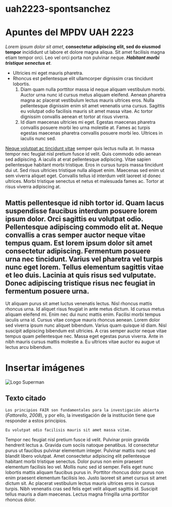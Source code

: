 # uah2223-spontsanchez

# Apuntes del MPDV UAH 2223

*Lorem ipsum dolor sit amet*, **consectetur adipiscing elit, sed do eiusmod tempor** incididunt ut labore et dolore magna aliqua. Sit amet facilisis magna etiam tempor orci. Leo vel orci porta non pulvinar neque. ***Habitant morbi tristique senectus et***. 
- Ultricies mi eget mauris pharetra. 
- Rhoncus est pellentesque elit ullamcorper dignissim cras tincidunt lobortis. 
  1. Diam quam nulla porttitor massa id neque aliquam vestibulum morbi. Auctor urna nunc id cursus metus aliquam eleifend. Aenean pharetra magna ac placerat vestibulum lectus mauris ultrices eros. Nulla pellentesque dignissim enim sit amet venenatis urna cursus. Sagittis eu volutpat odio facilisis mauris sit amet massa vitae. Ac tortor dignissim convallis aenean et tortor at risus viverra. 
  2. Id diam maecenas ultricies mi eget. Egestas maecenas pharetra convallis posuere morbi leo urna molestie at. Fames ac turpis egestas maecenas pharetra convallis posuere morbi leo. Ultrices in iaculis nunc sed.

[Neque volutpat ac tincidunt vitae](https://www.huffingtonpost.co.uk) semper quis lectus nulla at. In massa tempor nec feugiat nisl pretium fusce id velit. Quis commodo odio aenean sed adipiscing. A iaculis at erat pellentesque adipiscing. Vitae sapien pellentesque habitant morbi tristique. Eros in cursus turpis massa tincidunt dui ut. Sed risus ultricies tristique nulla aliquet enim. Maecenas sed enim ut sem viverra aliquet eget. Convallis tellus id interdum velit laoreet id donec ultrices. Morbi tristique senectus et netus et malesuada fames ac. Tortor at risus viverra adipiscing at.

## Mattis pellentesque id nibh tortor id. Quam lacus suspendisse faucibus interdum posuere lorem ipsum dolor. Orci sagittis eu volutpat odio. Pellentesque adipiscing commodo elit at. Neque convallis a cras semper auctor neque vitae tempus quam. Est lorem ipsum dolor sit amet consectetur adipiscing. Fermentum posuere urna nec tincidunt. Varius vel pharetra vel turpis nunc eget lorem. Tellus elementum sagittis vitae et leo duis. Lacinia at quis risus sed vulputate. Donec adipiscing tristique risus nec feugiat in fermentum posuere urna.

Ut aliquam purus sit amet luctus venenatis lectus. Nisl rhoncus mattis rhoncus urna. Id aliquet risus feugiat in ante metus dictum. Id cursus metus aliquam eleifend mi. Enim nec dui nunc mattis enim. Facilisi morbi tempus iaculis urna id. Cursus vitae congue mauris rhoncus aenean. Lorem dolor sed viverra ipsum nunc aliquet bibendum. Varius quam quisque id diam. Nisl suscipit adipiscing bibendum est ultricies. A cras semper auctor neque vitae tempus quam pellentesque nec. Massa eget egestas purus viverra. Ante in nibh mauris cursus mattis molestie a. Eu ultrices vitae auctor eu augue ut lectus arcu bibendum.
# Insertar imágenes
![Logo Superman](https://images.theconversation.com/files/215204/original/file-20180417-163975-vqhr4m.jpg?ixlib=rb-1.1.0&q=45&auto=format&w=1200&h=1200.0&fit=crop "esto es Superman")

## Texto citado
`Los principios FAIR son fundamentales para la investigación abierta` (*Fattorello, 2008*), y por ello, la investigación de la institución tiene que responder a estos principios.
```
Eu volutpat odio facilisis mauris sit amet massa vitae.
```
Tempor nec feugiat nisl pretium fusce id velit. Pulvinar proin gravida hendrerit lectus a. Gravida cum sociis natoque penatibus. Id consectetur purus ut faucibus pulvinar elementum integer. Pulvinar mattis nunc sed blandit libero volutpat. Amet consectetur adipiscing elit pellentesque habitant morbi tristique senectus. Dolor purus non enim praesent elementum facilisis leo vel. Mollis nunc sed id semper. Felis eget nunc lobortis mattis aliquam faucibus purus in. Porttitor rhoncus dolor purus non enim praesent elementum facilisis leo. Justo laoreet sit amet cursus sit amet dictum sit. Ac placerat vestibulum lectus mauris ultrices eros in cursus turpis. Nibh venenatis cras sed felis eget velit aliquet sagittis id. Suscipit tellus mauris a diam maecenas. Lectus magna fringilla urna porttitor rhoncus dolor.

